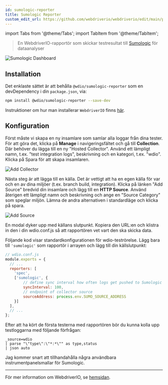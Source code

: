 ```yaml
---
id: sumologic-reporter
title: Sumologic Reporter
custom_edit_url: https://github.com/webdriverio/webdriverio/edit/main/packages/wdio-sumologic-reporter/README.md
---
```


import Tabs from '@theme/Tabs';
import TabItem from '@theme/TabItem';

> En WebdriverIO-rapportör som skickar testresultat till [Sumologic](https://www.sumologic.com/) för dataanalyser

![Sumologic Dashboard](/img/sumologic.png "Sumologic Dashboard")

## Installation

Det enklaste sättet är att behålla `@wdio/sumologic-reporter` som en devDependency i din `package.json`, via:

```sh
npm install @wdio/sumologic-reporter --save-dev
```

Instruktioner om hur man installerar `WebdriverIO` finns [här](https://webdriver.io/docs/gettingstarted).

## Konfiguration

Först måste vi skapa en ny insamlare som samlar alla loggar från dina tester. För att göra det, klicka på __Manage__ i navigeringsfältet och gå till __Collection__. Där behöver du lägga till en ny "Hosted Collector". Använd ett lämpligt namn, t.ex. "test integration logs", beskrivning och en kategori, t.ex. "wdio". Klicka på Spara för att skapa insamlaren.

![Add Collector](https://webdriver.io/images/sumo-collector.png "Add Collector")

Nästa steg är att lägga till en källa. Det är vettigt att ha en egen källa för var och en av dina miljöer (t.ex. branch build, integration). Klicka på länken "Add Source" bredvid din insamlare och lägg till en __HTTP Source__. Använd återigen ett lämpligt namn och beskrivning och ange en "Source Category" som speglar miljön. Lämna de andra alternativen i standardläge och klicka på spara.

![Add Source](https://webdriver.io/images/sumo-source.png "Add Source")

En modal dyker upp med källans slutpunkt. Kopiera den URL:en och klistra in den i din wdio.conf.js så att rapportören vet vart den ska skicka data.

Följande kod visar standardkonfigurationen för wdio-teströrelse. Lägg bara till `'sumologic'` som rapportör i arrayen och lägg till din källslutpunkt:

```js
// wdio.conf.js
module.exports = {
  // ...
  reporters: [
    'spec',
    ['sumologic', {
        // define sync interval how often logs get pushed to Sumologic
        syncInterval: 100,
        // endpoint of collector source
        sourceAddress: process.env.SUMO_SOURCE_ADDRESS
    }]
  ],
  // ...
};
```

Efter att ha kört de första testerna med rapportören bör du kunna kolla upp testloggarna med följande förfrågan:

```
_source=wdio
| parse "\"type\":\"*:*\"" as type,status
| json auto
```

Jag kommer snart att tillhandahålla några användbara instrumentpanelsmallar för Sumologic.

----

För mer information om WebdriverIO, se [hemsidan](https://webdriver.io).